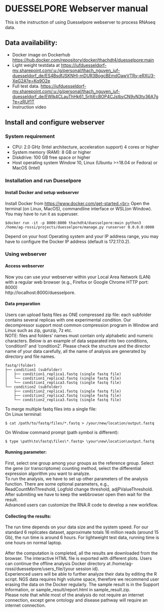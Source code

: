 # DUESSELPORE Webserver manual 

This is the instruction of using Duesselpore webserver to process RNAseq data. 

## Data availability:
* Docker image on Dockerhub https://hub.docker.com/repository/docker/thachdt4/duesselpore:main
* Light weight testdata at https://iufduesseldorf-my.sharepoint.com/:u:/g/personal/thach_nguyen_iuf-duesseldorf_de/ES4BsdfJSKNHl-mDUR3BogcBEmdOawVTRy-eRXU3-XeG2A?e=Kq9O2e 
* Full test data. https://iufduesseldorf-my.sharepoint.com/:u:/g/personal/thach_nguyen_iuf-duesseldorf_de/EWIk4CLauThHk61_5rItjEcBOP4CJstbyCN9yN3ty36A7g?e=zRUf1T
* Instruction video

## Install and configure webserver

### System requirement
* CPU: 2.0 GHz (Intel architecture, acceleration support) 4 cores or higher
* System memory (RAM): 8 GB or higher
* Diskdrive: 100 GB free space or higher
* Host operating system Window 10, Linux (Ubuntu >=18.04 or Fedora) or MacOS (Intel)

### Installation and run Dueselpore

#### Install Docker and setup webserver

Install Docker from https://www.docker.com/get-started.<br>
Open the terminal (on Linux, MacOS), commandline interface or WSL(on Window). You may have to run it as superuser. 
```console
$docker run -it -p 8000:8000 thachdt4/duesselpore:main python3 /home/ag-rossi/projects/duesselpore/manage.py runserver 0.0.0.0:8000
```
Depend on your host Operating system and your IP address range, you may have to configure the Docker IP address (default is 172.17.0.2).<br>

### Using webserver

#### Access webserver

Now you can use your webserver within your Local Area Network (LAN) with a regular web browser (e.g., Firefox or Google Chrome HTTP port: 8000) <br>
http://localhost:8000/duesselpore.

#### Data preparation

Users can upload fastq files as ONE compressed zip file: each subfolder contains several replicas with one experimental condition. Our decompressor support most common compression program in Window and Linux such as zip, gunzip, 7z etc.<br>
NOTE: files and folders’ names must contain only alphabetic and numeric characters.
Below is an example of data separated into two conditions, ‘condition1’ and ‘condition2’. Please check the structure and the director name of your data carefully, all the name of analysis are generated by directory and file names.

```
fastq/(folder)
├── condition1 (subfolder)
│   ├── condition1_replica1.fastq (single fastq file)
│   └── condition1_replica2.fastq (single fastq file)
│   └── condition1_replica3.fastq (single fastq file)
└── condition2 (subfolder)
    ├── condition2_replica1.fastq (single fastq file)
    ├── condition2_replica2.fastq (single fastq file)
    └── condition2_replica3.fastq (single fastq file)
```
To merge multiple fastq files into a single file:<br>
On Linux terminal:
```console
$ cat /path/to/fastq/files/*.fastq > /your/new/location/output.fastq
```   
On Window command prompt (path symbol is different):
```console
$ type \path\to\fastq\files\*.fastq> \your\new\location\output.fastq
```
#### Running parameter:

First, select one group among your groups as the reference group. Select the gene (or transcriptome) counting method, select the differential expression algorithm you want to analyze.<br> 
To run the analysis, we have to set up other parameters of the analysis function. There are some optional parameters, e.g., ReadCountMinThreshold, Logfold change threshold, adjPValueThreshold. After submiting we have to keep the webbrowser open then wait for the result. <br>
Advanced users can customize the RNA.R code to develop a new workflow. 
<!-- ![Input web form explaination](img/web_interface_explanation.pdf) -->
#### Collecting the results:

The run time depends on your data size and the system speed. For our standard 6 replicates dataset, approximate totals 16 million reads (around 15 Gb), the run time is around 6 hours. For lightweight test data, running time is one hours on normal laptop.<br>  
After the computation is completed, all the results are downloaded from the browser. The interactive HTML file is exported with different plots.  Users can continue the offline analysis Docker directory at /home/ag-rossi/duesselpore/users_file/{your session id}.  <br>
Experienced users will be able to further analyze their data by editing the R script.  NGS data requires high volume space, therefore we recommend user erasing the data on the Docker regularly.  The sample result is in the Support Information, or sample_result/report.html in sample_result.zip. <br>
Please note that while most of the analysis do not require an internet connection, except gene ontology and disease pathway will require an internet connection.
